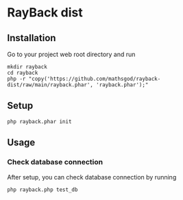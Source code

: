 # RayBack dist

## Installation

Go to your project web root directory and run

```
mkdir rayback
cd rayback
php -r "copy('https://github.com/mathsgod/rayback-dist/raw/main/rayback.phar', 'rayback.phar');"
```


## Setup

```
php rayback.phar init
```


## Usage

### Check database connection

After setup, you can check database connection by running

```
php rayback.php test_db
```
